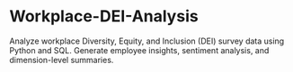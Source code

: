 # Workplace-DEI-Analysis
Analyze workplace Diversity, Equity, and Inclusion (DEI) survey data using Python and SQL. Generate employee insights, sentiment analysis, and dimension-level summaries.

